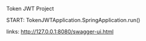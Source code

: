 Token JWT Project

START: TokenJWTApplication.SpringApplication.run()

links:
http://127.0.0.1:8080/swagger-ui.html
